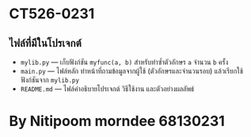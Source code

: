 # CT526-0231



##  ไฟล์ที่มีในโปรเจกต์
- `mylib.py` — เก็บฟังก์ชัน `myfunc(a, b)` สำหรับทำซ้ำตัวอักษร `a` จำนวน `b` ครั้ง  
- `main.py` — ไฟล์หลัก ทำหน้าที่ถามข้อมูลจากผู้ใช้ (ตัวอักษรและจำนวนรอบ) แล้วเรียกใช้ฟังก์ชันจาก `mylib.py`  
- `README.md` — ไฟล์คำอธิบายโปรเจกต์ วิธีใช้งาน และตัวอย่างผลลัพธ์  


# By Nitipoom morndee  68130231